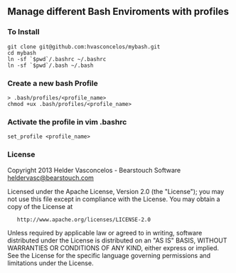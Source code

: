 ## Manage different Bash Enviroments with profiles

### To Install 
    
    git clone git@github.com:hvasconcelos/mybash.git
    cd mybash 
    ln -sf `$pwd`/.bashrc ~/.bashrc
    ln -sf `$pwd`/.bash ~/.bash

### Create a new bash Profile 

    > .bash/profiles/<profile_name>
    chmod +ux .bash/profiles/<profile_name>

### Activate the profile in vim .bashrc
    
    set_profile <profile_name>

### License

Copyright 2013 Helder Vasconcelos - Bearstouch Software  <heldervasc@bearstouch.com> 

   Licensed under the Apache License, Version 2.0 (the "License");
   you may not use this file except in compliance with the License.
   You may obtain a copy of the License at

       http://www.apache.org/licenses/LICENSE-2.0

   Unless required by applicable law or agreed to in writing, software
   distributed under the License is distributed on an "AS IS" BASIS,
   WITHOUT WARRANTIES OR CONDITIONS OF ANY KIND, either express or implied.
   See the License for the specific language governing permissions and
   limitations under the License. 
